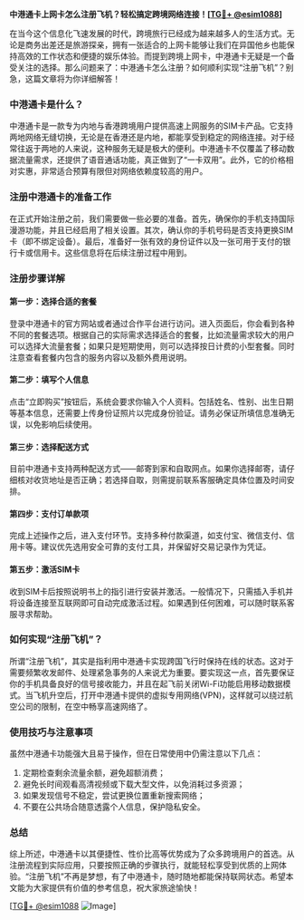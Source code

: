 **中港通卡上网卡怎么注册飞机？轻松搞定跨境网络连接！[[TG💪+ @esim1088](https://t.me/s/esim1088)]**

在当今这个信息化飞速发展的时代，跨境旅行已经成为越来越多人的生活方式。无论是商务出差还是旅游探亲，拥有一张适合的上网卡能够让我们在异国他乡也能保持高效的工作状态和便捷的娱乐体验。而提到跨境上网卡，中港通卡无疑是一个备受关注的选择。那么问题来了：中港通卡怎么注册？如何顺利实现“注册飞机”？别急，这篇文章将为你详细解答！

### 中港通卡是什么？

中港通卡是一款专为内地与香港跨境用户提供高速上网服务的SIM卡产品。它支持两地网络无缝切换，无论是在香港还是内地，都能享受到稳定的网络连接。对于经常往返于两地的人来说，这种服务无疑是极大的便利。中港通卡不仅覆盖了移动数据流量需求，还提供了语音通话功能，真正做到了“一卡双用”。此外，它的价格相对实惠，非常适合预算有限但对网络依赖度较高的用户。

### 注册中港通卡的准备工作

在正式开始注册之前，我们需要做一些必要的准备。首先，确保你的手机支持国际漫游功能，并且已经启用了相关设置。其次，确认你的手机号码是否支持更换SIM卡（即不绑定设备）。最后，准备好一张有效的身份证件以及一张可用于支付的银行卡或信用卡。这些信息将在后续注册过程中用到。

### 注册步骤详解

#### 第一步：选择合适的套餐
登录中港通卡的官方网站或者通过合作平台进行访问。进入页面后，你会看到各种不同的套餐选项。根据自己的实际需求选择适合的套餐，比如流量需求较大的用户可以选择大流量套餐；如果只是短期使用，则可以选择按日计费的小型套餐。同时注意查看套餐内包含的服务内容以及额外费用说明。

#### 第二步：填写个人信息
点击“立即购买”按钮后，系统会要求你输入个人资料。包括姓名、性别、出生日期等基本信息，还需要上传身份证照片以完成身份验证。请务必保证所填信息准确无误，以免影响后续使用。

#### 第三步：选择配送方式
目前中港通卡支持两种配送方式——邮寄到家和自取网点。如果你选择邮寄，请仔细核对收货地址是否正确；若选择自取，则需提前联系客服确定具体位置及时间安排。

#### 第四步：支付订单款项
完成上述操作之后，进入支付环节。支持多种付款渠道，如支付宝、微信支付、信用卡等。建议优先选用安全可靠的支付工具，并保留好交易记录作为凭证。

#### 第五步：激活SIM卡
收到SIM卡后按照说明书上的指引进行安装并激活。一般情况下，只需插入手机并将设备连接至互联网即可自动完成激活过程。如果遇到任何困难，可以随时联系客服寻求帮助。

### 如何实现“注册飞机”？

所谓“注册飞机”，其实是指利用中港通卡实现跨国飞行时保持在线的状态。这对于需要频繁收发邮件、处理紧急事务的人来说尤为重要。要实现这一点，首先要保证你的手机具备良好的信号接收能力，并且在起飞前关闭Wi-Fi功能启用移动数据模式。当飞机升空后，打开中港通卡提供的虚拟专用网络(VPN)，这样就可以绕过航空公司的限制，在空中畅享高速网络了。

### 使用技巧与注意事项

虽然中港通卡功能强大且易于操作，但在日常使用中仍需注意以下几点：
1. 定期检查剩余流量余额，避免超额消费；
2. 避免长时间观看高清视频或下载大型文件，以免消耗过多资源；
3. 如果发现信号不稳定，尝试更换位置重新搜索网络；
4. 不要在公共场合随意透露个人信息，保护隐私安全。

### 总结

综上所述，中港通卡以其便捷性、性价比高等优势成为了众多跨境用户的首选。从注册流程到实际应用，只要按照正确的步骤执行，就能轻松享受到优质的上网体验。“注册飞机”不再是梦想，有了中港通卡，随时随地都能保持联网状态。希望本文能为大家提供有价值的参考信息，祝大家旅途愉快！

[[TG💪+ @esim1088](https://t.me/s/esim1088) ![Image](https://i.postimg.cc/4NQfJmqS/Snipaste-2025-05-13-00-14-12.png)]